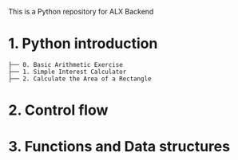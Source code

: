 This is a Python repository for ALX Backend

# 1. Python introduction
    ├── 0. Basic Arithmetic Exercise
    ├── 1. Simple Interest Calculator
    ├── 2. Calculate the Area of a Rectangle

# 2. Control flow

# 3. Functions and Data structures
